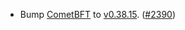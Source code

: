 - Bump [CometBFT](https://github.com/cometbft/cometbft) to
  [v0.38.15](https://github.com/cometbft/cometbft/releases/tag/v0.38.15).
  ([\#2390](https://github.com/cosmos/interchain-security/pull/2390))